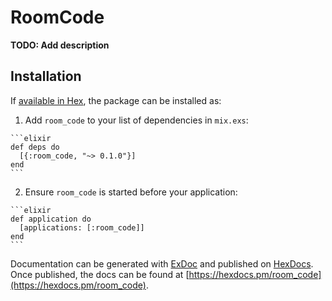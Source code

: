 # RoomCode

**TODO: Add description**

## Installation

If [available in Hex](https://hex.pm/docs/publish), the package can be installed as:

  1. Add `room_code` to your list of dependencies in `mix.exs`:

    ```elixir
    def deps do
      [{:room_code, "~> 0.1.0"}]
    end
    ```

  2. Ensure `room_code` is started before your application:

    ```elixir
    def application do
      [applications: [:room_code]]
    end
    ```

Documentation can be generated with [ExDoc](https://github.com/elixir-lang/ex_doc)
and published on [HexDocs](https://hexdocs.pm). Once published, the docs can
be found at [https://hexdocs.pm/room_code](https://hexdocs.pm/room_code).

